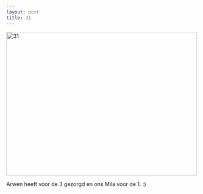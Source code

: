 ```yaml
---
layout: post
title: 31
---
```

<a href="http://www.flickr.com/photos/atog/3751055401/" title="31 by atog, on Flickr"><img src="http://farm3.static.flickr.com/2433/3751055401_567fdac867.jpg" width="500" height="375" alt="31" /></a>

Arwen heeft voor de 3 gezorgd en ons Mila voor de 1. :)